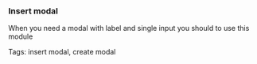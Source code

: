 ### Insert modal

When you need a modal with label and single input you should to use this module

Tags: insert modal, create modal